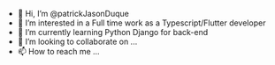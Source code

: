- 👋 Hi, I’m @patrickJasonDuque
- 👀 I’m interested in a Full time work as a Typescript/Flutter developer
- 🌱 I’m currently learning Python Django for back-end
- 💞️ I’m looking to collaborate on ...
- 📫 How to reach me ...

<!---
patrickJasonDuque/patrickJasonDuque is a ✨ special ✨ repository because its `README.md` (this file) appears on your GitHub profile.
You can click the Preview link to take a look at your changes.
--->
